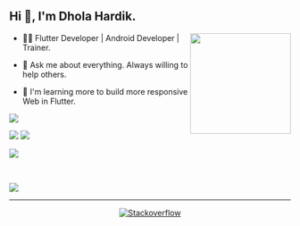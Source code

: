 ## Hi 👋, I'm Dhola Hardik.

<img height="180em" align="right" src="https://user-images.githubusercontent.com/83745421/179344479-5d0567c5-5a69-4cdd-8bf7-200503d3a955.png"/>

<p>

- 👨‍💻 Flutter Developer | Android Developer | Trainer.  

- 💬 Ask me about everything. Always willing to help others.

- 🌱 I'm learning more to build more responsive Web in Flutter.

</p>

![](https://github-readme-stats.vercel.app/api?username=dhola-hardik&theme=default&hide_border=true&include_all_commits=true&count_private=false&show_icons=true)

<img src="https://github-readme-streak-stats.herokuapp.com/?user=dhola-hardik&theme=default&hide_border=true"/>

<img src="https://github-readme-stats.vercel.app/api/top-langs/?username=dhola-hardik&theme=default&hide_border=true&include_all_commits=true&count_private=false&layout=compact"/>


<br/>
  
![](https://github-profile-trophy.vercel.app/?username=dhola-hardik&no-frame=false&no-bg=false&margin-w=5)

<br/>

![](https://github-profile-summary-cards.vercel.app/api/cards/profile-details?username=dhola-hardik)

---

<div align="center">

<a href="https://stackoverflow.com/users/16467763/dholahardik"><img src="https://img.shields.io/stackexchange/stackoverflow/r/16467763?label=stackoverflow&style=plastic" alt="Stackoverflow"></a>

</div>
